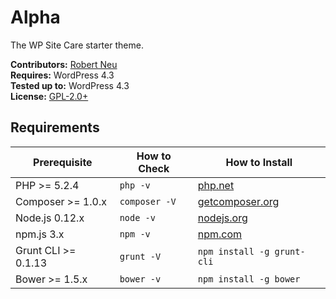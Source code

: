 # Alpha

The WP Site Care starter theme.

__Contributors:__ [Robert Neu](https://github.com/robneu)  
__Requires:__ WordPress 4.3  
__Tested up to:__ WordPress 4.3  
__License:__ [GPL-2.0+](http://www.gnu.org/licenses/gpl-2.0.html)  

## Requirements

| Prerequisite        | How to Check  | How to Install
| ------------------- | ------------- | ------------- |
| PHP >= 5.2.4        | `php -v`      | [php.net](http://php.net/manual/en/install.php) |
| Composer >= 1.0.x   | `composer -V` | [getcomposer.org](https://getcomposer.org/download/) |
| Node.js 0.12.x      | `node -v`     | [nodejs.org](http://nodejs.org/) |
| npm.js 3.x          | `npm -v`      | [npm.com](https://www.npmjs.com/) |
| Grunt CLI >= 0.1.13 | `grunt -V`    | `npm install -g grunt-cli` |
| Bower >= 1.5.x      | `bower -v`    | `npm install -g bower` |
